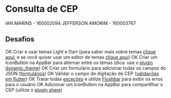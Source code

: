 # Consulta de CEP

IAN MARINS - 160002094
JEFFERSON AMORIM - 160003767

## Desafios

OK   Criar e usar temas Light e Dart (para saber mais sobre temas [clique aqui](https://flutter.dev/docs/cookbook/design/themes), e se você quiser usar um editor de temas [clique aqui](https://rxlabz.github.io/panache/#/))
OK   Criar um IconButton na AppBar para alternar entre os temas (dica: use o [plugin dynamic_theme](https://pub.dev/packages/dynamic_theme))
OK   Criar um formulário para adicionar todas os campos do JSON ([formulários](https://flutter.dev/docs/cookbook/forms))
OK   Validar o campo de digitação de CEP ([validações em flutter](https://medium.com/@nitishk72/form-validation-in-flutter-d762fbc9212c))
OK   Tratar todas [exceções](https://www.youtube.com/watch?v=qAzxZJ8NRwI) e utilize [Flushbar](https://pub.dev/packages/flushbar) para exibir os erros para o usuário
OK   Adicionar um IconButton na AppBar para compartilhar o CEP (utilize o [plugin share](https://pub.dev/packages/share))